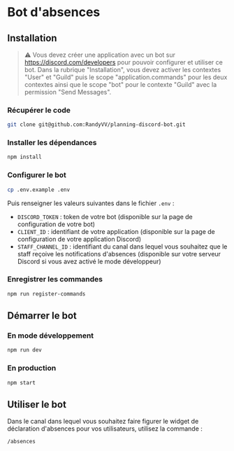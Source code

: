 # Bot d'absences

## Installation

> :warning: Vous devez créer une application avec un bot sur https://discord.com/developers pour pouvoir configurer et utiliser ce bot. Dans la rubrique "Installation", vous devez activer les contextes "User" et "Guild" puis le scope "application.commands" pour les deux contextes ainsi que le scope "bot" pour le contexte "Guild" avec la permission "Send Messages".

### Récupérer le code 

```bash
git clone git@github.com:RandyVV/planning-discord-bot.git
```

### Installer les dépendances

```bash
npm install
```

### Configurer le bot

```bash
cp .env.example .env
```

Puis renseigner les valeurs suivantes dans le fichier `.env` :
- `DISCORD_TOKEN` : token de votre bot (disponible sur la page de configuration de votre bot)
- `CLIENT_ID` : identifiant de votre application (disponible sur la page de configuration de votre application Discord)
- `STAFF_CHANNEL_ID` : identifiant du canal dans lequel vous souhaitez que le staff reçoive les notifications d'absences (disponible sur votre serveur Discord si vous avez activé le mode développeur)

### Enregistrer les commandes

```bash
npm run register-commands
```

## Démarrer le bot

### En mode développement

```bash
npm run dev
```

### En production

```bash
npm start
```

## Utiliser le bot

Dans le canal dans lequel vous souhaitez faire figurer le widget de déclaration d'absences pour vos utilisateurs, utilisez la commande :

```
/absences
```